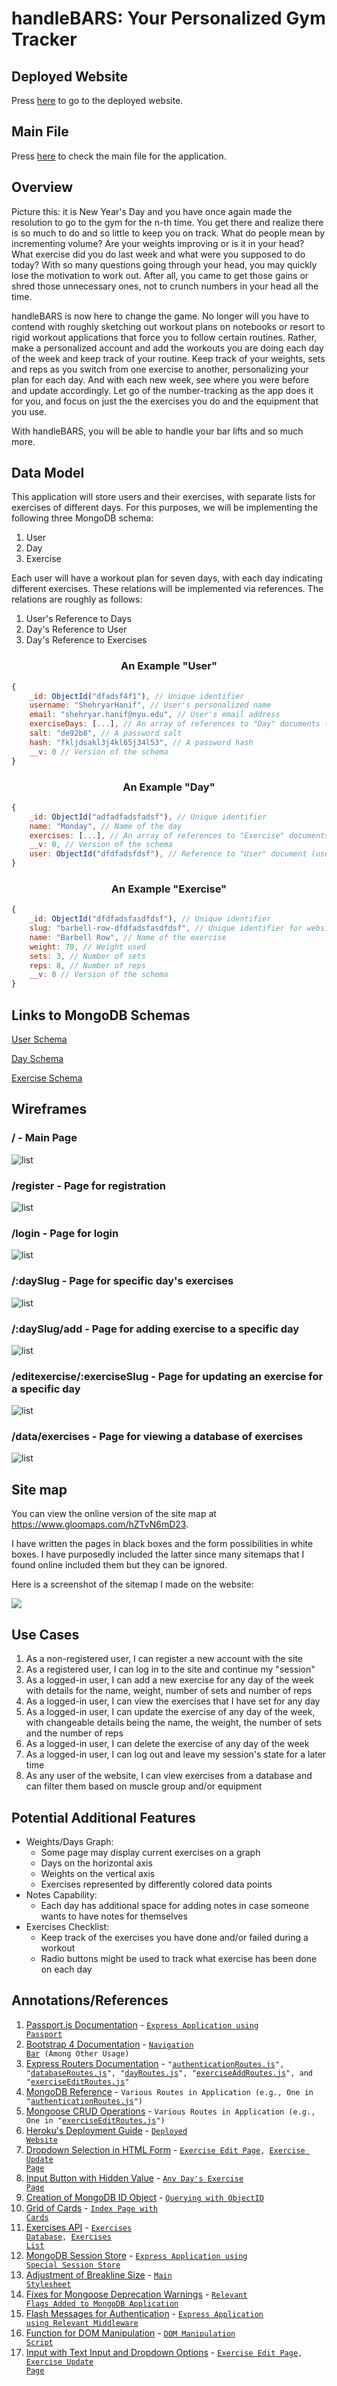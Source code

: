 # handleBARS: Your Personalized Gym Tracker

## Deployed Website

Press [here](https://handlebars-gym-tracker.herokuapp.com/) to go to the deployed website.
## Main File

Press [here](./app.js) to check the main file for the application.
 ## Overview 

Picture this: it is New Year's Day and you have once again made the resolution to go to the gym for the n-th time. You get there and realize there is so much to do and so little to keep you on track. What do people mean by incrementing volume? Are your weights improving or is it in your head? What exercise did you do last week and what were you supposed to do today? With so many questions going through your head, you may quickly lose the motivation to work out. After all, you came to get those gains or shred those unnecessary ones, not to crunch numbers in your head all the time.

handleBARS is now here to change the game. No longer will you have to contend with roughly sketching out workout plans on notebooks or resort to rigid workout applications that force you to follow certain routines. Rather, make a personalized account and add the workouts you are doing each day of the week and keep track of your routine. Keep track of your weights, sets and reps as you switch from one exercise to another, personalizing your plan for each day. And with each new week, see where you were before and update accordingly. Let go of the number-tracking as the app does it for you, and focus on just the the exercises you do and the equipment that you use.

With handleBARS, you will be able to handle your bar lifts and so much more.

## Data Model

This application will store users and their exercises, with separate lists for exercises of different days. For this purposes, we will be implementing the following three MongoDB schema:

1. User
2. Day
3. Exercise

Each user will have a workout plan for seven days, with each day indicating different exercises. These relations will be implemented via references. The relations are roughly as follows:

1. User's Reference to Days
2. Day's Reference to User
3. Day's Reference to Exercises
### <div align="center"> An Example "User" </div>

```javascript
{
    _id: ObjectId("dfadsf4f1"), // Unique identifier
    username: "ShehryarHanif", // User's personalized name
    email: "shehryar.hanif@nyu.edu", // User's email address
    exerciseDays: [...], // An array of references to "Day" documents (seven days of the week)
    salt: "de92b8", // A password salt
    hash: "fkljdsakl3j4kl65j34l53", // A password hash
    __v: 0 // Version of the schema
}
```

### <div align="center"> An Example "Day" </div>

```javascript
{
    _id: ObjectId("adfadfadsfadsf"), // Unique identifier
    name: "Monday", // Name of the day
    exercises: [...], // An array of references to "Exercise" documents (exercises done on that particular day)
    __v: 0, // Version of the schema
    user: ObjectId("dfdfadsfdsf"), // Reference to "User" document (user who is tracking exercises)
}
```

### <div align="center"> An Example "Exercise" </div>

```javascript
{
    _id: ObjectId("dfdfadsfasdfdsf"), // Unique identifier
    slug: "barbell-row-dfdfadsfasdfdsf", // Unique identifier for website
    name: "Barbell Row", // Name of the exercise
    weight: 70, // Weight used
    sets: 3, // Number of sets
    reps: 8, // Number of reps
    __v: 0 // Version of the schema
}
```
## Links to MongoDB Schemas

[User Schema](/app/schema/user.js) 

[Day Schema](/app/schema/day.js) 

[Exercise Schema](/app/schema/exercise.js) 

## Wireframes

### / - Main Page

![list](documentation/wireframes/indexPage.png)

### /register - Page for registration

![list](documentation/wireframes/registrationPage.png)

### /login - Page for login

![list](documentation/wireframes/loginPage.png)

### /:daySlug - Page for specific day's exercises

![list](documentation/wireframes/daySlugPage.png)

### /:daySlug/add - Page for adding exercise to a specific day

![list](documentation/wireframes/exerciseAddPage.png)

### /editexercise/:exerciseSlug - Page for updating an exercise for a specific day

![list](documentation/wireframes/exerciseUpdatePage.png)

### /data/exercises - Page for viewing a database of exercises

![list](documentation/wireframes/exerciseDatabasePage.PNG)

## Site map

You can view the online version of the site map at https://www.gloomaps.com/hZTvN6mD23.

I have written the pages in black boxes and the form possibilities in white boxes. I have purposedly included the latter since many sitemaps that I found online included them but they can be ignored.

Here is a screenshot of the sitemap I made on the website:

![](/documentation/sitemap/sitemap.PNG)
## Use Cases

1. As a non-registered user, I can register a new account with the site
2. As a registered user, I can log in to the site and continue my "session"
4. As a logged-in user, I can add a new exercise for any day of the week with details for the name, weight, number of sets and number of reps
3. As a logged-in user, I can view the exercises that I have set for any day
5. As a logged-in user, I can update the exercise of any day of the week, with changeable details being the name, the weight, the number of sets and the number of reps
6. As a logged-in user, I can delete the exercise of any day of the week
7. As a logged-in user, I can log out and leave my session's state for a later time
8. As any user of the website, I can view exercises from a database and can filter them based on muscle group and/or equipment

## Potential Additional Features

* Weights/Days Graph:
    * Some page may display current exercises on a graph
    * Days on the horizontal axis
    * Weights on the vertical axis
    * Exercises represented by differently colored data points
* Notes Capability:
    * Each day has additional space for adding notes in case someone wants to have notes for themselves
* Exercises Checklist:
    * Keep track of the exercises you have done and/or failed during a workout
    * Radio buttons might be used to track what exercise has been done on each day
## Annotations/References

1. [Passport.js Documentation](http://passportjs.org/docs) - <code>[Express Application using Passport](./app.js)</code>
2. [Bootstrap 4 Documentation](https://getbootstrap.com/docs/4.0/getting-started/introduction/) - <code>[Navigation Bar](./app/views/layout.hbs) (Among Other Usage)</code>
3. [Express Routers Documentation](https://www.tutorialspoint.com/how-to-use-express-router) -  <code>"[authenticationRoutes.js](./app/routes/authenticationRoutes.js)", "[databaseRoutes.js](./app/routes/databaseRoutes.js)", "[dayRoutes.js](./app/routes/dayRoutes.js)", "[exerciseAddRoutes.js](./app/routes/exerciseAddRoutes.js)", and "[exerciseEditRoutes.js](./app/routes/exerciseEditRoutes.js)"</code>
4. [MongoDB Reference](https://docs.mongodb.com/manual/reference/method/) - <code>Various Routes in Application (e.g., One in "[authenticationRoutes.js](./app/routes/authenticationRoutes.js)")</code>
5. [Mongoose CRUD Operations](https://coursework.vschool.io/mongoose-crud/) - <code>Various Routes in Application (e.g., One in "[exerciseEditRoutes.js](./app/routes/exerciseEditRoutes.js)")</code>
6. [Heroku's Deployment Guide](https://devcenter.heroku.com/articles/deploying-nodejs) - <code>[Deployed Website](https://handlebars-fitness-tracker.herokuapp.com/)</code>
7. [Dropdown Selection in HTML Form](https://stackoverflow.com/questions/10142643/easy-way-to-add-drop-down-menu-with-1-100-without-doing-100-different-options) - <code>[Exercise Edit Page](/app/views/exerciseAdd.hbs), [Exercise Update Page](/app/views/exerciseUpdate.hbs)</code>
8. [Input Button with Hidden Value](https://stackoverflow.com/questions/30261978/html-submit-value-based-on-which-button-is-clicked) - <code>[Any Day's Exercise Page](/app/views/selectedDay.hbs)</code>
9. [Creation of MongoDB ID Object](https://stackoverflow.com/questions/17899750/how-can-i-generate-an-objectid-with-mongoose) - <code>[Querying with ObjectID](./app/routes/dayRoutes.js)</code>
10. [Grid of Cards](https://stackoverflow.com/questions/48639792/bootstrap-4-cards-as-grid-with-the-same-height-and-width) - <code>[Index Page with Cards](/app/views/index.hbs)</code>
12. [Exercises API](https://wger.de/en/software/api) - <code>[Exercises Database](/app/public/javascripts/database.js), [Exercises List](/app/public/javascripts/database.js)</code>
12. [MongoDB Session Store](https://www.npmjs.com/package/connect-mongodb-session) - <code>[Express Application using Special Session Store](./app.js)</code>
13. [Adjustment of Breakline Size](https://stackoverflow.com/questions/7614928/change-br-height-using-css) - <code>[Main Stylesheet](./app/public/css/style.css)</code>
14. [Fixes for Mongoose Deprecation Warnings](https://mongoosejs.com/docs/deprecations.html) - <code>[Relevant Flags Added to MongoDB Application](./app.js)</code>
15. [Flash Messages for Authentication](https://www.npmjs.com/package/connect-flash) - <code>[Express Application using Relevant Middleware](./app.js)</code>
16. [Function for DOM Manipulation](https://eloquentjavascript.net/14_dom.html#c_Mnkp5ioh9C) - <code>[DOM Manipulation Script](/app/public/javascripts/database.js)</code>
17. [Input with Text Input and Dropdown Options](https://stackoverflow.com/questions/5650457/html-select-form-with-option-to-enter-custom-value/23902304) - <code>[Exercise Edit Page](/app/views/exerciseAdd.hbs), [Exercise Update Page](/app/views/exerciseUpdate.hbs)</code>